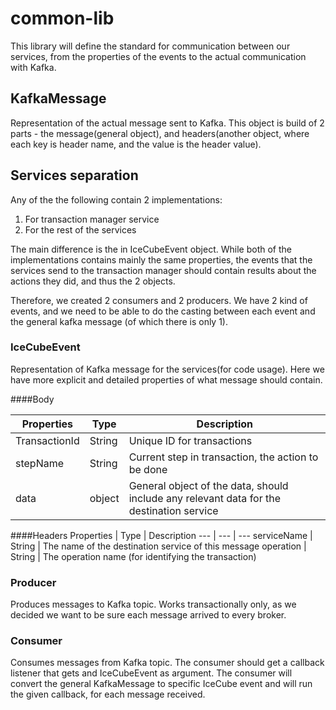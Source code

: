 # common-lib
This library will define the standard for communication between our services, from the properties of the events to the 
actual communication with Kafka.


## KafkaMessage
Representation of the actual message sent to Kafka.
This object is build of 2 parts - the message(general object), and headers(another object, where each key is header name, 
and the value is the header value).

## Services separation
Any of the the following contain 2 implementations:
1. For transaction manager service
2. For the rest of the services

The main difference is the in IceCubeEvent object. 
While both of the implementations contains mainly the same properties, the events that the services send to the transaction
manager should contain results about the actions they did, and thus the 2 objects.

Therefore, we created 2 consumers and 2 producers. We have 2 kind of events, and we need to be able to do the casting between each event
and the general kafka message (of which there is only 1).

### IceCubeEvent
Representation of Kafka message for the services(for code usage).
Here we have more explicit and detailed properties of what message should contain.

####Body

Properties | Type | Description
--- | --- | ---
TransactionId | String | Unique ID for transactions
stepName | String | Current step in transaction, the action to be done 
data | object | General object of the data, should include any relevant data for the destination service


####Headers 
Properties | Type | Description
--- | --- | ---
serviceName | String | The name of the destination service of this message 
operation | String | The operation name (for identifying the transaction)

### Producer
Produces messages to Kafka topic.
Works transactionally only, as we decided we want to be sure each message arrived to every broker.


### Consumer
Consumes messages from Kafka topic.
The consumer should get a callback listener that gets and IceCubeEvent as argument.
The consumer will convert the general KafkaMessage to specific IceCube event and will  run the given callback, for each message
received.
